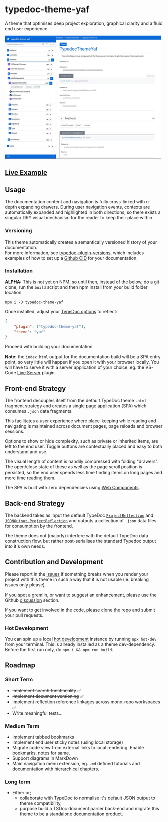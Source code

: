 # typedoc-theme-yaf

A theme that optimises deep project exploration, graphical clarity and a fluid end user experience.

<a href="https://raw.githubusercontent.com/citkane/typedoc-theme-yaf/assets/typedoc-theme-yaf.jpg"><img src="https://raw.githubusercontent.com/citkane/typedoc-theme-yaf/assets/typedoc-theme-yaf.jpg" height="auto" width="500px"/></a>

## <a href="https://citkane.github.io/typedoc-theme-yaf/">Live Example</a>

## Usage
The documentation content and navigation is fully cross-linked with n-depth expanding drawers. During user navigation events, contexts are automatically expanded and highlighted in both directions, so there exists a singular DRY visual mechanism for the reader to keep their place within.  


### Versioning
This theme automatically creates a semantically versioned history of your documentation.\
For more information, see [typedoc-plugin-versions](https://github.com/citkane/typedoc-plugin-versions), which includes examples of how to set up a [Github CID](https://github.com/citkane/typedoc-plugin-versions) for your documentation.


### Installation
**ALPHA:** This is not yet on NPM, so until then, instead of the below, do a git clone, run the `build` script and then npm install from your build folder location. 
```
npm i -D typedoc-theme-yaf
```
Once installed, adjust your [TypeDoc options](https://typedoc.org/guides/options/#options-1) to reflect:

```json
{
	"plugin": ["typedoc-theme-yaf"],
	"theme": "yaf"
}
```
Proceed with building your documentation.

**Note:** the `index.html` output for the documentation build will be a SPA entry point, so very little will happen if you open it with your browser locally. You will have to serve it with a server application of your choice, eg. the VS-Code [Live Server](https://github.com/ritwickdey/vscode-live-server) plugin.

## Front-end Strategy
The frontend decouples itself from the default TypeDoc theme `.html` fragment strategy and creates a single page application (SPA) which consumes `.json` data fragments.

This facilitates a user experience where place-keeping while reading and navigating is maintained across document pages, page reloads and browser sessions.

Options to show or hide complexity, such as private or inherited items, are left to the end user. Toggle buttons are contextually placed and easy to both understand and use.

The visual length of content is handily compressed with folding "drawers".\
The open/close state of these as well as the page scroll position is persisted, so the end user spends less time finding items on long pages and more time reading them.

The SPA is built with zero dependencies using [Web Components](https://en.wikipedia.org/wiki/Web_Components).


## Back-end Strategy
The backend takes as input the default TypeDoc [`ProjectReflection`](https://typedoc.org/api/classes/ProjectReflection.html) and [`JSONOutput.ProjectReflection`](https://typedoc.org/api/interfaces/JSONOutput.ProjectReflection.html) and outputs a collection of `.json` data files for consumption by the frontend.

The theme does not (majorly) interfere with the default TypeDoc data construction flow, but rather post-serialises the standard Typedoc output into it's own needs.   

## Contribution and Development

Please report in the [issues](https://github.com/citkane/typedoc-theme-yaf/issues) if something breaks when you render your project with this theme in such a way that it is not usable (ie. breaking issues only please).

If you spot a gremlin, or want to suggest an enhancement, please use the Github [discussion](https://github.com/citkane/typedoc-theme-yaf/discussions) section.

If you want to get involved in the code, please clone [the repo](https://github.com/citkane/typedoc-theme-yaf) and submit your pull requests.  

### Hot Development
You can spin up a local [hot development](https://github.com/citkane/typedoc-plugin-hot-dev) instance by running `npx hot-dev` from your terminal. This is already installed as a theme dev-dependency.\
Before the first run only, do `npm i && npm run build`.

## Roadmap
### Short Term
- ~~Implement search functionality~~ ✅
- ~~Implement document versioning~~ ✅
- ~~Implement reflection reference linkages across mono-repo workspaces~~ ✅
- Write meaningful tests...
### Medium Term
- Implement tabbed bookmarks
- Implement end user sticky notes (using local storage)
- Migrate code view from external links to local rendering. Enable bookmarks, notes for same.
- Support diagrams in MarkDown
- Main navigation menu extension, eg. `.md` defined tutorials and documentation with hierarchical chapters.
### Long term
- Either or;
  - collaborate with TypeDoc to normalise it's default JSON output to theme compatibility, 
  - purpose build a TSDoc document parser back-end and migrate this theme to be a standalone documentation product.
